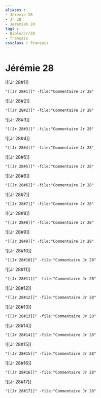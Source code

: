 ```yaml
---
aliases : 
- Jérémie 28
- Jr 28
- Jeremiah 28
tags : 
- Bible/Jr/28
- français
cssclass : français
---
```


# Jérémie 28

![[Jr 28#1]]

```query
"[[Jr 28#1]]" -file:"Commentaire Jr 28"
```

![[Jr 28#2]]

```query
"[[Jr 28#2]]" -file:"Commentaire Jr 28"
```

![[Jr 28#3]]

```query
"[[Jr 28#3]]" -file:"Commentaire Jr 28"
```

![[Jr 28#4]]

```query
"[[Jr 28#4]]" -file:"Commentaire Jr 28"
```

![[Jr 28#5]]

```query
"[[Jr 28#5]]" -file:"Commentaire Jr 28"
```

![[Jr 28#6]]

```query
"[[Jr 28#6]]" -file:"Commentaire Jr 28"
```

![[Jr 28#7]]

```query
"[[Jr 28#7]]" -file:"Commentaire Jr 28"
```

![[Jr 28#8]]

```query
"[[Jr 28#8]]" -file:"Commentaire Jr 28"
```

![[Jr 28#9]]

```query
"[[Jr 28#9]]" -file:"Commentaire Jr 28"
```

![[Jr 28#10]]

```query
"[[Jr 28#10]]" -file:"Commentaire Jr 28"
```

![[Jr 28#11]]

```query
"[[Jr 28#11]]" -file:"Commentaire Jr 28"
```

![[Jr 28#12]]

```query
"[[Jr 28#12]]" -file:"Commentaire Jr 28"
```

![[Jr 28#13]]

```query
"[[Jr 28#13]]" -file:"Commentaire Jr 28"
```

![[Jr 28#14]]

```query
"[[Jr 28#14]]" -file:"Commentaire Jr 28"
```

![[Jr 28#15]]

```query
"[[Jr 28#15]]" -file:"Commentaire Jr 28"
```

![[Jr 28#16]]

```query
"[[Jr 28#16]]" -file:"Commentaire Jr 28"
```

![[Jr 28#17]]

```query
"[[Jr 28#17]]" -file:"Commentaire Jr 28"
```

